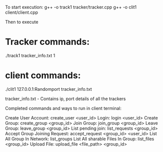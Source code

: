 To start execution:
g++ -o track1 tracker/tracker.cpp
g++ -o clit1 client/client.cpp

Then to execute
# Tracker commands:
./track1 tracker_info.txt 1

# client commands:
./clit1 127.0.0.1:Randomport tracker_info.txt

tracker_info.txt - Contains ip, port details of all the trackers

Completed commands and ways to run in client terminal:

Create User Account: create_user <user_id> <passwd>
Login: login <user_id> <passwd>
Create Group: create_group <group_id>
Join Group: join_group <group_id>
Leave Group: leave_group <group_id>
List pending join: list_requests <group_id>
Accept Group Joining Request: accept_request <group_id> <user_id>
List All Group In Network: list_groups
List All sharable Files In Group: list_files <group_id>
Upload File: upload_file <file_path> <group_id>